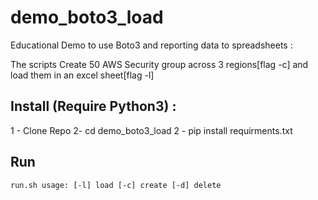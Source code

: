 # demo_boto3_load

Educational Demo to use Boto3 and reporting data to spreadsheets : 

The scripts Create 50 AWS Security group across 3 regions[flag -c] and load them in an excel sheet[flag -l] 




## Install (Require Python3) :
1 - Clone Repo
2- cd demo_boto3_load
2 - pip install requirments.txt

## Run 

`run.sh usage: [-l] load [-c] create [-d] delete`

